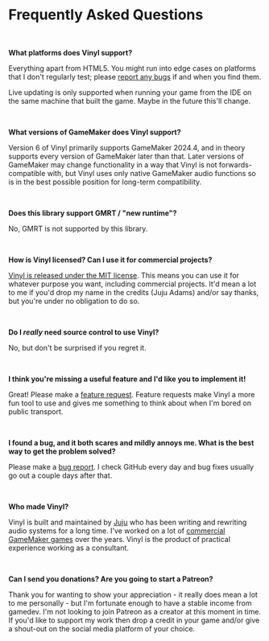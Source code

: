 # Frequently Asked Questions

&nbsp;

**What platforms does Vinyl support?**

Everything apart from HTML5. You might run into edge cases on platforms that I don't regularly test; please [report any bugs](https://github.com/JujuAdams/Vinyl/issues) if and when you find them.

Live updating is only supported when running your game from the IDE on the same machine that built the game. Maybe in the future this'll change.

&nbsp;

**What versions of GameMaker does Vinyl support?**

Version 6 of Vinyl primarily supports GameMaker 2024.4, and in theory supports every version of GameMaker later than that. Later versions of GameMaker may change functionality in a way that Vinyl is not forwards-compatible with, but Vinyl uses only native GameMaker audio functions so is in the best possible position for long-term compatibility.

&nbsp;

**Does this library support GMRT / "new runtime"?**

No, GMRT is not supported by this library.

&nbsp;

**How is Vinyl licensed? Can I use it for commercial projects?**

[Vinyl is released under the MIT license](https://github.com/JujuAdams/Vinyl/blob/master/LICENSE). This means you can use it for whatever purpose you want, including commercial projects. It'd mean a lot to me if you'd drop my name in the credits (Juju Adams) and/or say thanks, but you're under no obligation to do so.

&nbsp;

**Do I *really* need source control to use Vinyl?**

No, but don't be surprised if you regret it.

&nbsp;

**I think you're missing a useful feature and I'd like you to implement it!**

Great! Please make a [feature request](https://github.com/JujuAdams/Vinyl/issues). Feature requests make Vinyl a more fun tool to use and gives me something to think about when I'm bored on public transport.

&nbsp;

**I found a bug, and it both scares and mildly annoys me. What is the best way to get the problem solved?**

Please make a [bug report](https://github.com/JujuAdams/Vinyl/issues). I check GitHub every day and bug fixes usually go out a couple days after that.

&nbsp;

**Who made Vinyl?**

Vinyl is built and maintained by [Juju](https://www.jujuadams.com/) who has been writing and rewriting audio systems for a long time. I've worked on a lot of [commercial GameMaker games](http://www.jujuadams.com/) over the years. Vinyl is the product of practical experience working as a consultant.

&nbsp;

**Can I send you donations? Are you going to start a Patreon?**

Thank you for wanting to show your appreciation - it really does mean a lot to me personally - but I'm fortunate enough to have a stable income from gamedev. I'm not looking to join Patreon as a creator at this moment in time. If you'd like to support my work then drop a credit in your game and/or give a shout-out on the social media platform of your choice.

